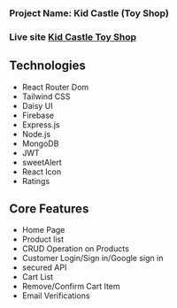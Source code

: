 ### Project Name: Kid Castle (Toy Shop)

### Live site [Kid Castle Toy Shop](https://kid-castle-2d150.web.app/)

## Technologies
- React Router Dom
- Tailwind CSS
- Daisy UI
- Firebase 
- Express.js
- Node.js
- MongoDB
- JWT
- sweetAlert
- React Icon
- Ratings

## Core Features
- Home Page
- Product list
- CRUD Operation on Products
- Customer Login/Sign in/Google sign in
- secured API
- Cart List
- Remove/Confirm Cart Item
- Email Verifications